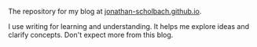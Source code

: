 The repository for my blog at
[jonathan-scholbach.github.io](jonathan-scholbach.github.io).

I use writing for learning and understanding. It helps me explore ideas and
clarify concepts. Don't expect more from this blog.
